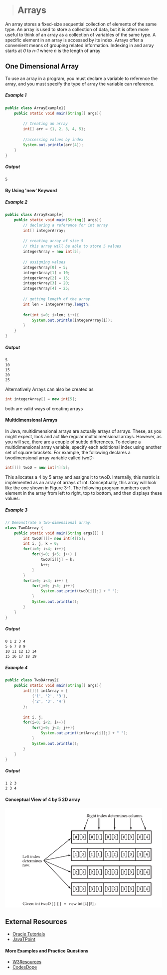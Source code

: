 ># Arrays

An array stores a fixed-size sequential collection of elements of the same type. An array is used to store a collection of data, but it is often more useful to think of an array as a collection of variables of the same type. A specific element in an array is accessed by its index. Arrays offer a convenient means of grouping related information. Indexing in and array starts at _0_ to _n-1_ where _n_ is the length of array

## One Dimensional Array

To use an array in a program, you must declare a variable to reference the array, and you must specify the type of array the variable can reference.


##### Example 1

```java
public class ArrayExample1{
    public static void main(String[] args){

        // Creating an array
        int[] arr = {1, 2, 3, 4, 5};

        //accessing values by index 
        System.out.println(arr[4]);
    }
}
```

##### Output

    5


#### By Using 'new' Keyword

##### Example 2

```java
public class ArrayExample{
    public static void main(String[] args){
        // declaring a reference for int array
        int[] integerArray;

        // creating array of size 5
        // this array will be able to store 5 values
        integerArray = new int[5];

        // assigning values
        integerArray[0] = 5;
        integerArray[1] = 10;
        integerArray[2] = 15;
        integerArray[3] = 20;
        integerArray[4] = 25;

        // getting length of the array
        int len = integerArray.length;

        for(int i=0; i<len; i++){
            System.out.println(integerArray[i]);
        }
    }
}
```

##### Output

    5
    10
    15
    20
    25

Alternatively Arrays can also be created as

```java
int integerArray[] = new int[5];
```
both are valid ways of creating arrays

#### Multidimensional Arrays

In Java, multidimensional arrays are actually arrays of arrays. These, as you might expect, look and act like regular multidimensional arrays. However, as you will see, there are a couple of subtle differences. To declare a multidimensional array variable, specify each additional index using another set of square brackets. For example, the following declares a twodimensional array variable called twoD:
```java
int[][] twoD = new int[4][5];
```
This allocates a 4 by 5 array and assigns it to twoD. Internally, this matrix is implemented as an array of arrays of int. Conceptually, this array will look like the one shown in Figure 3-1. The following program numbers each element in the array from left to right, top to bottom, and then displays these values:

##### Example 3

```java
// Demonstrate a two-dimensional array.
class TwoDArray {
    public static void main(String args[]) {
        int twoD[][]= new int[4][5];
        int i, j, k = 0;
        for(i=0; i<4; i++){
            for(j=0; j<5; j++) {
                twoD[i][j] = k;
                k++;
            }
        }
        for(i=0; i<4; i++) {
            for(j=0; j<5; j++){
                System.out.print(twoD[i][j] + " ");
            }
            System.out.println();
        }
    }
}
```

##### Output

    0 1 2 3 4
    5 6 7 8 9
    10 11 12 13 14
    15 16 17 18 19


##### Example 4

```java
public class TwoDArray2{
    public static void main(String[] args){
        int[][] intArray = {
            {'1', '2', '3'},
            {'2', '3', '4'}
        };

        int i, j;
        for(i=0; i<2; i++){
            for(j=0; j<3; j++){
                System.out.print(intArray[i][j] + " ");
            }
            System.out.println();
        }
    }
}
```


##### Output

    1 2 3
    2 3 4


#### Conceptual View of 4 by 5 2D array

![Conceptual View of 4 by 5 2D array](images/2d_array_concept.PNG)


## External Resources

* [Oracle Tutorials](https://docs.oracle.com/javase/tutorial/java/nutsandbolts/arrays.html)
* [JavaTPoint](https://www.javatpoint.com/array-in-java)

#### More Examples and Practice Questions

* [W3Resources](https://www.w3resource.com/java-exercises/array/index.php)
* [CodesDope](https://www.codesdope.com/practice/java-array/)